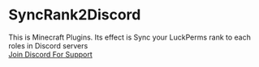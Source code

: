 # SyncRank2Discord
This is Minecraft Plugins. Its effect is Sync your LuckPerms rank to each roles in Discord servers<br>
<a href="https://bit.ly/raindc">Join Discord For Support
